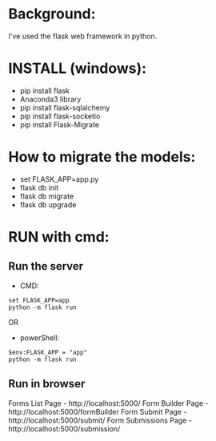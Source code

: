 # Background:
I've used the flask web framework in python.
# INSTALL (windows):
- pip install flask
- Anaconda3 library
- pip install flask-sqlalchemy
- pip install flask-socketio
- pip install Flask-Migrate

# How to migrate the models: 
- set FLASK_APP=app.py
- flask db init
- flask db migrate
- flask db upgrade
 
# RUN with cmd:
## Run the server
- CMD: 
```
set FLASK_APP=app
python -m flask run
```
OR
- powerShell: 
```
$env:FLASK_APP = "app"
python -m flask run
```
## Run in browser
Forms List Page - http://localhost:5000/
Form Builder Page - http://localhost:5000/formBuilder
Form Submit Page - http://localhost:5000/submit/<id>
Form Submissions Page - http://localhost:5000/submission/<id>
